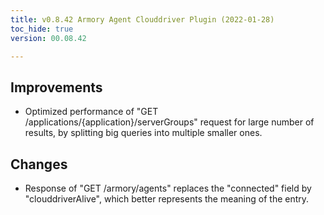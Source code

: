 ```yaml
---
title: v0.8.42 Armory Agent Clouddriver Plugin (2022-01-28)
toc_hide: true
version: 00.08.42

---
```


## Improvements
* Optimized performance of "GET /applications/{application}/serverGroups" request for large number of results, by splitting big queries into multiple smaller ones.

## Changes
* Response of "GET /armory/agents" replaces the "connected" field by "clouddriverAlive", which better represents the meaning of the entry. 
